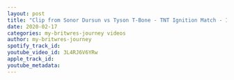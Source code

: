```yaml
---
layout: post
title: "Clip from Sonor Dursun vs Tyson T-Bone - TNT Ignition Match - Ignition Breakout 16/02/2020"
date: 2020-02-17
categories: my-britwres-journey videos
author: my-britwres-journey
spotify_track_id: 
youtube_video_id: 3L4RJ6V6YRw
apple_track_id: 
youtube_metadata: 
---
```

